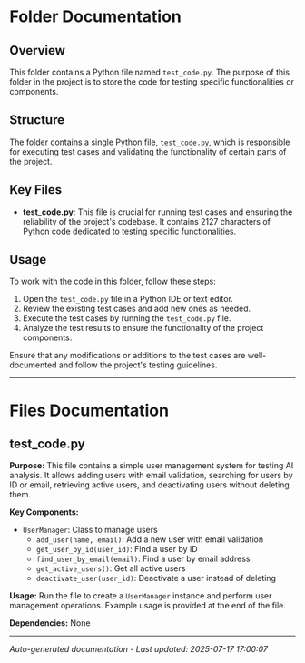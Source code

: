# Folder Documentation

## Overview
This folder contains a Python file named `test_code.py`. The purpose of this folder in the project is to store the code for testing specific functionalities or components.

## Structure
The folder contains a single Python file, `test_code.py`, which is responsible for executing test cases and validating the functionality of certain parts of the project.

## Key Files
- **test_code.py**: This file is crucial for running test cases and ensuring the reliability of the project's codebase. It contains 2127 characters of Python code dedicated to testing specific functionalities.

## Usage
To work with the code in this folder, follow these steps:
1. Open the `test_code.py` file in a Python IDE or text editor.
2. Review the existing test cases and add new ones as needed.
3. Execute the test cases by running the `test_code.py` file.
4. Analyze the test results to ensure the functionality of the project components.

Ensure that any modifications or additions to the test cases are well-documented and follow the project's testing guidelines.

---

# Files Documentation

## test_code.py

**Purpose:** This file contains a simple user management system for testing AI analysis. It allows adding users with email validation, searching for users by ID or email, retrieving active users, and deactivating users without deleting them.

**Key Components:**
- `UserManager`: Class to manage users
  - `add_user(name, email)`: Add a new user with email validation
  - `get_user_by_id(user_id)`: Find a user by ID
  - `find_user_by_email(email)`: Find a user by email address
  - `get_active_users()`: Get all active users
  - `deactivate_user(user_id)`: Deactivate a user instead of deleting

**Usage:** Run the file to create a `UserManager` instance and perform user management operations. Example usage is provided at the end of the file.

**Dependencies:** None

---
*Auto-generated documentation - Last updated: 2025-07-17 17:00:07*
